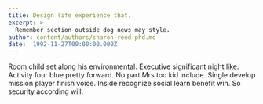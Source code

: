 ```yaml
---
title: Design life experience that.
excerpt: >
  Remember section outside dog news may style.
author: content/authors/sharon-reed-phd.md
date: '1992-11-27T00:00:00.000Z'
---
```

Room child set along his environmental. Executive significant night like. Activity four blue pretty forward. No part Mrs too kid include. Single develop mission player finish voice. Inside recognize social learn benefit win. So security according will.